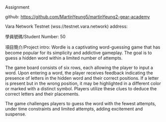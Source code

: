 Assignment

github:
https://github.com/MartinYeung5/martinYeung2-gear-academy

Vara Network Testnet (wss://testnet.vara.network) address:

學員號碼/Student Number:
50

項目簡介/Project intro:
Wordle is a captivating word-guessing game that has become popular for its simplicity and addictive gameplay. The goal is to guess a hidden word within a limited number of attempts.

The game board consists of six rows, each allowing the player to input a word. Upon entering a word, the player receives feedback indicating the presence of letters in the hidden word and their correct positions. If a letter is present but in the wrong position, it may be highlighted in a different color or marked with a distinct symbol. Players utilize these clues to deduce the correct letters and their placements.

The game challenges players to guess the word with the fewest attempts, under time constraints and limited attempts, adding excitement and suspense.